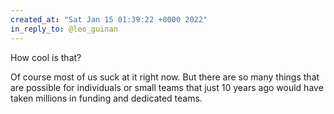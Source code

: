 ```yaml
---
created_at: "Sat Jan 15 01:39:22 +0000 2022"
in_reply_to: @leo_guinan
---
```


How cool is that?

Of course most of us suck at it right now. But there are so many things that are possible for individuals or small teams that just 10 years ago would have taken millions in funding and dedicated teams.